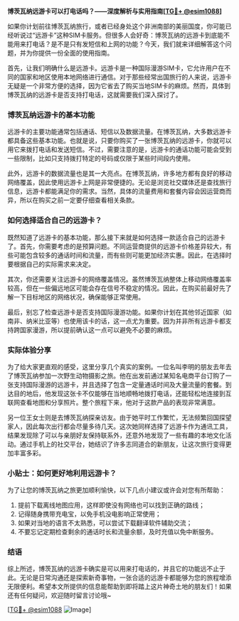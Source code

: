 **博茨瓦纳远游卡可以打电话吗？——深度解析与实用指南[[TG💪+ @esim1088](https://t.me/s/esim1088)]**

如果你计划前往博茨瓦纳旅行，或者已经身处这个非洲南部的美丽国度，你可能已经听说过“远游卡”这种SIM卡服务。但很多人会好奇：博茨瓦纳的远游卡到底能不能用来打电话？是不是只有发短信和上网的功能？今天，我们就来详细解答这个问题，并为你提供一份全面的使用指南。

首先，让我们明确什么是远游卡。远游卡是一种国际漫游SIM卡，它允许用户在不同的国家和地区使用本地网络进行通信。对于那些经常出国旅行的人来说，远游卡无疑是一个非常方便的选择，因为它省去了购买当地SIM卡的麻烦。然而，具体到博茨瓦纳的远游卡是否支持打电话，这就需要我们深入探讨了。

### 博茨瓦纳远游卡的基本功能

远游卡的主要功能通常包括通话、短信以及数据流量。在博茨瓦纳，大多数远游卡都具备这些基本功能。也就是说，只要你购买了一张博茨瓦纳的远游卡，你就可以用它来拨打电话和发送短信。不过，需要注意的是，远游卡的通话功能可能会受到一些限制，比如只支持拨打特定的号码或仅限于某些时间段内使用。

此外，远游卡的数据流量也是其一大亮点。在博茨瓦纳，许多地方都有良好的移动网络覆盖，因此使用远游卡上网是非常便捷的。无论是浏览社交媒体还是查找旅行信息，远游卡都能满足你的需求。当然，具体的流量费用和套餐内容会因运营商而异，所以在购买之前一定要仔细查看相关条款。

### 如何选择适合自己的远游卡？

既然知道了远游卡的基本功能，那么接下来就是如何选择一款适合自己的远游卡了。首先，你需要考虑的是预算问题。不同运营商提供的远游卡价格差异较大，有些可能包含较多的通话时间和流量，而有些则可能更加经济实惠。因此，在选择时要根据自己的实际需求来决定。

其次，你还需要关注远游卡的网络覆盖情况。虽然博茨瓦纳整体上移动网络覆盖率较高，但在一些偏远地区可能会存在信号不稳定的情况。因此，在购买前最好先了解一下目标地区的网络状况，确保能够正常使用。

最后，别忘了检查远游卡是否支持国际漫游功能。如果你计划在其他邻近国家（如南非、纳米比亚等）也使用该卡的话，这一点尤为重要。因为并非所有远游卡都支持跨国家漫游，所以提前确认这一点可以避免不必要的麻烦。

### 实际体验分享

为了给大家更直观的感受，这里分享几个真实的案例。一位名叫李明的朋友去年去了博茨瓦纳参加一次野生动物摄影之旅。他在出发前通过某知名电商平台订购了一张支持国际漫游的远游卡，并且选择了包含一定量通话时间及大量流量的套餐。到达目的地后，他发现这张卡不仅能够在当地顺畅地拨打电话，还能轻松地连接到互联网查看地图和分享照片。整个旅程下来，他对于这款产品的表现非常满意。

另一位王女士则是去博茨瓦纳探亲访友。由于她平时工作繁忙，无法频繁回国探望家人，因此每次出行都会尽量多待几天。这次她同样选择了远游卡作为通讯工具，结果发现除了可以与亲朋好友保持联系外，还意外地发现了一些有趣的本地文化活动。通过手机上的社交平台，她结识了许多志同道合的新朋友，让这次旅行变得更加丰富多彩。

### 小贴士：如何更好地利用远游卡？

为了让您的博茨瓦纳之旅更加顺利愉快，以下几点小建议或许会对您有所帮助：

1. 提前下载离线地图应用，这样即使没有网络也可以找到正确的路线；
2. 记得随身携带充电宝，以免手机没电影响正常使用；
3. 如果对当地的语言不太熟悉，可以尝试下载翻译软件辅助交流；
4. 不要忘记定期检查剩余的通话时长和流量余额，及时充值以免中断服务。

### 结语

综上所述，博茨瓦纳的远游卡确实是可以用来打电话的，并且它的功能远不止于此。无论是日常沟通还是探索新奇事物，一张合适的远游卡都能够为您的旅程增添无限便利。希望本文所提供的信息能帮助到即将踏上这片神奇土地的朋友们！如果还有任何疑问，欢迎随时留言讨论哦~

[[TG💪+ @esim1088](https://t.me/s/esim1088) ![Image](https://i.postimg.cc/4NQfJmqS/Snipaste-2025-05-13-00-14-12.png)]